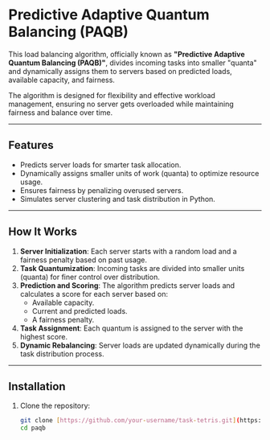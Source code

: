 # Predictive Adaptive Quantum Balancing (PAQB)

This load balancing algorithm, officially known as **"Predictive Adaptive Quantum Balancing (PAQB)"**, divides incoming tasks into smaller "quanta" and dynamically assigns them to servers based on predicted loads, available capacity, and fairness. 

The algorithm is designed for flexibility and effective workload management, ensuring no server gets overloaded while maintaining fairness and balance over time.

---

## Features

- Predicts server loads for smarter task allocation.
- Dynamically assigns smaller units of work (quanta) to optimize resource usage.
- Ensures fairness by penalizing overused servers.
- Simulates server clustering and task distribution in Python.

---

## How It Works

1. **Server Initialization**: Each server starts with a random load and a fairness penalty based on past usage.
2. **Task Quantumization**: Incoming tasks are divided into smaller units (quanta) for finer control over distribution.
3. **Prediction and Scoring**: The algorithm predicts server loads and calculates a score for each server based on:
   - Available capacity.
   - Current and predicted loads.
   - A fairness penalty.
4. **Task Assignment**: Each quantum is assigned to the server with the highest score.
5. **Dynamic Rebalancing**: Server loads are updated dynamically during the task distribution process.

---

## Installation

1. Clone the repository:
   ```bash
   git clone [https://github.com/your-username/task-tetris.git](https://github.com/dagrig/Predictive-Adaptive-Quantum-Balancing.git)
   cd paqb
